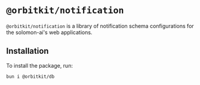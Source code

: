 # `@orbitkit/notification`

`@orbitkit/notification` is a library of notification schema configurations for the solomon-ai's web applications.

## Installation

To install the package, run:

```bash
bun i @orbitkit/db
```
